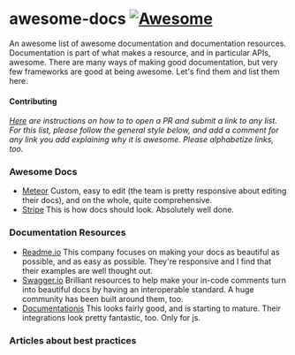 # awesome-docs [![Awesome](https://cdn.rawgit.com/sindresorhus/awesome/d7305f38d29fed78fa85652e3a63e154dd8e8829/media/badge.svg)](https://github.com/sindresorhus/awesome)

An awesome list of awesome documentation and documentation resources. Documentation is part of what makes a resource, and in particular APIs, awesome. There are many ways of making good documentation, but very few frameworks are good at being awesome. Let's find them and list them here. 

#### Contributing

_[Here](https://github.com/sindresorhus/awesome/blob/master/contributing.md) are instructions on how to to open a PR and submit a link to any list. For this list, please follow the general style below, and add a comment for any link you add explaining why it is awesome. Please alphabetize links, too._

### Awesome Docs

 * [Meteor](http://docs.meteor.com/#/basic/) Custom, easy to edit (the team is pretty responsive about editing their docs), and on the whole, quite comprehensive.
 * [Stripe](https://stripe.com/docs/api) This is how docs should look. Absolutely well done. 

### Documentation Resources

 * [Readme.io](https://readme.io/) This company focuses on making your docs as beautiful as possible, and as easy as possible. They're responsive and I find that their examples are well thought out.
 * [Swagger.io](http://swagger.io/) Brilliant resources to help make your in-code comments turn into beautiful docs by having an interoperable standard. A huge community has been built around them, too.
 * [Documentationjs](https://github.com/documentationjs/documentation) This looks fairly good, and is starting to mature. Their integrations look pretty fantastic, too. Only for js. 

### Articles about best practices
